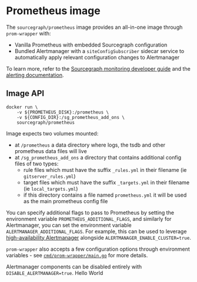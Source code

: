 # Prometheus image

The `sourcegraph/prometheus` image provides an all-in-one image through `prom-wrapper` with:

- Vanilla Prometheus with embedded Sourcegraph configuration
- Bundled Alertmanager with a `siteConfigSubscriber` sidecar service to automatically apply relevant configuration changes to Alertmanager

To learn more, refer to the [Sourcegraph monitoring developer guide](https://about.sourcegraph.com/handbook/engineering/distribution/observability/monitoring) and the [alerting documentation](https://docs.sourcegraph.com/admin/observability/alerting).

## Image API

```shell script
docker run \
    -v ${PROMETHEUS_DISK}:/prometheus \
    -v ${CONFIG_DIR}:/sg_prometheus_add_ons \
    sourcegraph/prometheus
```

Image expects two volumes mounted:

- at `/prometheus` a data directory where logs, the tsdb and other prometheus data files will live
- at `/sg_prometheus_add_ons` a directory that contains additional config files of two types:
  - rule files which must have the suffix `_rules.yml` in their filename (ie `gitserver_rules.yml`)
  - target files which must have the suffix `_targets.yml` in their filename (ie `local_targets.yml`)
  - if this directory contains a file named `prometheus.yml` it will be used as the main prometheus config file

You can specify additional flags to pass to Prometheus by setting the environment variable `PROMETHEUS_ADDITIONAL_FLAGS`, and similarly for Alertmanager, you can set the environment variable `ALERTMANAGER_ADDITIONAL_FLAGS`. For example, this can be used to leverage [high-availability Alertmanager](https://github.com/prometheus/alertmanager#high-availability) alongside `ALERTMANAGER_ENABLE_CLUSTER=true`.

`prom-wrapper` also accepts a few configuration options through environment variables - see [`cmd/prom-wrapper/main.go`](./cmd/prom-wrapper/main.go) for more details.

Alertmanager components can be disabled entirely with `DISABLE_ALERTMANAGER=true`.
Hello World
